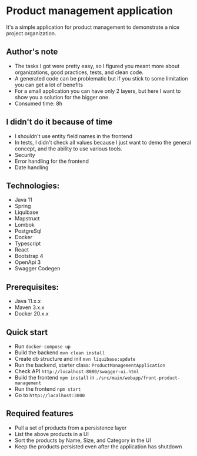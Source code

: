 # Product management application
It's a simple application for product management to demonstrate a nice project organization.

## Author's note
- The tasks I got were pretty easy, so I figured you meant more about organizations, good practices, tests, and clean code.
- A generated code can be problematic but if you stick to some limitation you can get a lot of benefits
- For a small application you can have only 2 layers, but here I want to show you a solution for the bigger one.
- Consumed time: 8h

## I didn't do it because of time
- I shouldn't use entity field names in the frontend
- In tests, I didn't check all values because I just want to demo the general concept, and the ability to use various tools.
- Security
- Error handling for the frontend
- Date handling

## Technologies: 
- Java 11 
- Spring
- Liquibase
- Mapstruct
- Lombok
- PostgreSql
- Docker
- Typescript
- React
- Bootstrap 4
- OpenApi 3
- Swagger Codegen

## Prerequisites:
- Java 11.x.x
- Maven 3.x.x
- Docker 20.x.x

## Quick start


- Run `docker-compose up`
- Build the backend `mvn clean install`
- Create db structure and init `mvn liquibase:update`
- Run the backend, starter class: `ProductManagementApplication`
- Check API `http://localhost:8080/swagger-ui.html`
- Build the frontend `npm install` in `./src/main/webapp/front-product-management` 
- Run the frontend `npm start`
- Go to `http://localhost:3000`

## Required features

- Pull a set of products from a persistence layer
- List the above products in a UI
- Sort the products by Name, Size, and Category in the UI
- Keep the products persisted even after the application has shutdown
